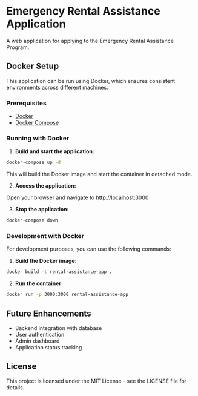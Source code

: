 # Emergency Rental Assistance Application

A web application for applying to the Emergency Rental Assistance Program.

## Docker Setup

This application can be run using Docker, which ensures consistent environments across different machines.

### Prerequisites

- [Docker](https://docs.docker.com/get-docker/)
- [Docker Compose](https://docs.docker.com/compose/install/)

### Running with Docker

1. **Build and start the application:**

```bash
docker-compose up -d
```

This will build the Docker image and start the container in detached mode.

2. **Access the application:**

Open your browser and navigate to [http://localhost:3000](http://localhost:3000)

3. **Stop the application:**

```bash
docker-compose down
```

### Development with Docker

For development purposes, you can use the following commands:

1. **Build the Docker image:**

```bash
docker build -t rental-assistance-app .
```

2. **Run the container:**

```bash
docker run -p 3000:3000 rental-assistance-app
```

## Future Enhancements

- Backend integration with database
- User authentication
- Admin dashboard
- Application status tracking

## License

This project is licensed under the MIT License - see the LICENSE file for details.
